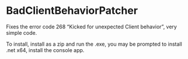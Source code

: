 # BadClientBehaviorPatcher
Fixes the error code 268 “Kicked for unexpected Client behavior”, very simple code.

To install, install as a zip and run the .exe, you may be prompted to install .net x64, install the console app.
